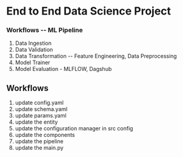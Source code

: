 # End to End Data Science Project

### Workflows -- ML Pipeline

1. Data Ingestion
2. Data Validation
2. Data Transformation -- Feature Engineering, Data Preprocessing
3. Model Trainer
4. Model Evaluation - MLFLOW, Dagshub

## Workflows

1. update config.yaml
2. update schema.yaml
3. update params.yaml
4. update the entity
5. update the configuration manager in src config
6. update the components
7. update the pipeline
8. update the main.py